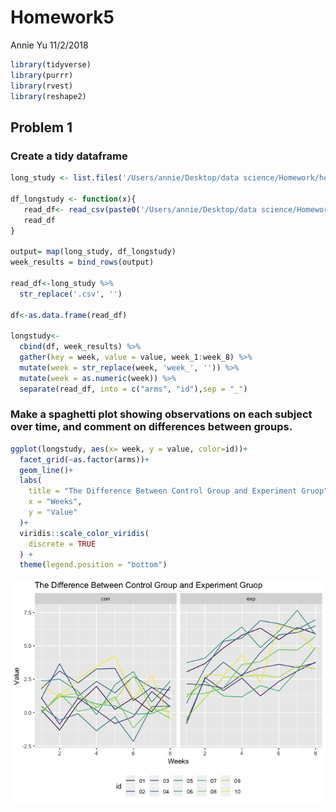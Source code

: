 Homework5
================
Annie Yu
11/2/2018

``` r
library(tidyverse)
library(purrr)
library(rvest)
library(reshape2)
```

Problem 1
---------

### Create a tidy dataframe

``` r
long_study <- list.files('/Users/annie/Desktop/data science/Homework/homework5/Homework 5/data')  

df_longstudy <- function(x){
   read_df<- read_csv(paste0('/Users/annie/Desktop/data science/Homework/homework5/Homework 5/data/', x))
   read_df
}

output= map(long_study, df_longstudy)
week_results = bind_rows(output)

read_df<-long_study %>% 
  str_replace('.csv', '') 

df<-as.data.frame(read_df) 

longstudy<-
  cbind(df, week_results) %>% 
  gather(key = week, value = value, week_1:week_8) %>% 
  mutate(week = str_replace(week, 'week_', '')) %>% 
  mutate(week = as.numeric(week)) %>% 
  separate(read_df, into = c("arms", "id"),sep = "_") 
```

### Make a spaghetti plot showing observations on each subject over time, and comment on differences between groups.

``` r
ggplot(longstudy, aes(x= week, y = value, color=id))+
  facet_grid(~as.factor(arms))+
  geom_line()+
  labs(
    title = "The Difference Between Control Group and Experiment Gruop",
    x = "Weeks",
    y = "Value"
  )+
  viridis::scale_color_viridis(
    discrete = TRUE
  ) + 
  theme(legend.position = "bottom")
```

![](Homework5_files/figure-markdown_github/unnamed-chunk-2-1.png)
